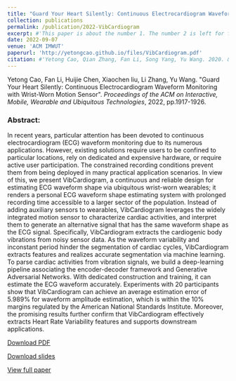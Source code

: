```yaml
---
title: "Guard Your Heart Silently: Continuous Electrocardiogram Waveform Monitoring with Wrist-Worn Motion Sensor"
collection: publications
permalink: /publication/2022-VibCardiogram
excerpt: #'This paper is about the number 1. The number 2 is left for future work.'
date: 2022-09-07
venue: 'ACM IMWUT'
paperurl: 'http://yetongcao.github.io/files/VibCardiogram.pdf'
citation: #'Yetong Cao, Qian Zhang, Fan Li, Song Yang, Yu Wang. 2020. &quot;EarAce: Empowering Versatile Acoustic Sensing via Earable Active Noise Cancellation Platform.&quot; <i>Proceedings of the ACM on Interactive, Mobile, Wearable and Ubiquitous Technologies</i>. 7(2), 1-23.'
---
```

Yetong Cao, Fan Li, Huijie Chen, Xiaochen liu, Li Zhang, Yu Wang. "Guard Your Heart Silently: Continuous Electrocardiogram Waveform Monitoring with Wrist-Worn Motion Sensor". _Proceedings of the ACM on Interactive, Mobile, Wearable and Ubiquitous Technologies_, 2022, pp.1917-1926.


### Abstract:
In recent years, particular attention has been devoted to continuous electrocardiogram (ECG) waveform monitoring due to its numerous applications. However, existing solutions require users to be confined to particular locations, rely on dedicated and expensive hardware, or require active user participation. The constrained recording conditions prevent them from being deployed in many practical application scenarios. In view of this, we present VibCardiogram, a continuous and reliable design for estimating ECG waveform shape via ubiquitous wrist-worn wearables; it renders a personal ECG waveform shape estimating system with prolonged recording time accessible to a larger sector of the population. Instead of adding auxiliary sensors to wearables, VibCardiogram leverages the widely integrated motion sensor to characterize cardiac activities, and interpret them to generate an alternative signal that has the same waveform shape as the ECG signal. Specifically, VibCardiogram extracts the cardiogenic body vibrations from noisy sensor data. As the waveform variability and inconstant period hinder the segmentation of cardiac cycles, VibCardiogram extracts features and realizes accurate segmentation via machine learning. To parse cardiac activities from vibration signals, we build a deep-learning pipeline associating the encoder-decoder framework and Generative Adversarial Networks. With dedicated construction and training, it can estimate the ECG waveform accurately. Experiments with 20 participants show that VibCardiogram can achieve an average estimation error of 5.989% for waveform amplitude estimation, which is within the 10% margins regulated by the American National Standards Institute. Moreover, the promising results further confirm that VibCardiogram effectively extracts Heart Rate Variability features and supports downstream applications.

[<ins>Download PDF</ins>](../files/VibCardiogram.pdf) 

[<ins>Download slides</ins>](../files/vibcardiogram.pptx)

[<ins>View full paper</ins>](https://dl.acm.org/doi/abs/10.1145/3550307)
